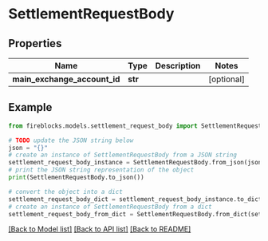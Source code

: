 # SettlementRequestBody


## Properties

Name | Type | Description | Notes
------------ | ------------- | ------------- | -------------
**main_exchange_account_id** | **str** |  | [optional] 

## Example

```python
from fireblocks.models.settlement_request_body import SettlementRequestBody

# TODO update the JSON string below
json = "{}"
# create an instance of SettlementRequestBody from a JSON string
settlement_request_body_instance = SettlementRequestBody.from_json(json)
# print the JSON string representation of the object
print(SettlementRequestBody.to_json())

# convert the object into a dict
settlement_request_body_dict = settlement_request_body_instance.to_dict()
# create an instance of SettlementRequestBody from a dict
settlement_request_body_from_dict = SettlementRequestBody.from_dict(settlement_request_body_dict)
```
[[Back to Model list]](../README.md#documentation-for-models) [[Back to API list]](../README.md#documentation-for-api-endpoints) [[Back to README]](../README.md)


